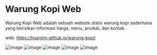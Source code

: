 # Warung Kopi Web

Warung Kopi Web adalah sebuah website statis warung kopi sederhana yang berisikan informasi harga, menu, produk, dan kontak.

web: https://husnimr.github.io/warung-kopi/

![image](https://github.com/husnimr/warung-kopi/assets/118866154/76f928cd-e063-447d-a58a-45b35769afe9)
![image](https://github.com/husnimr/warung-kopi/assets/118866154/4625c13c-53ca-4e7f-8355-d808f19fadc1)
![image](https://github.com/husnimr/warung-kopi/assets/118866154/2fad6fae-64fd-490d-9e49-ab8b8e88b5e6)
![image](https://github.com/husnimr/warung-kopi/assets/118866154/0a39c065-5e1b-41dd-870b-cd26aae8a3de)
![image](https://github.com/husnimr/warung-kopi/assets/118866154/f2a5866a-c77f-4444-953d-e9e2fc703186)

